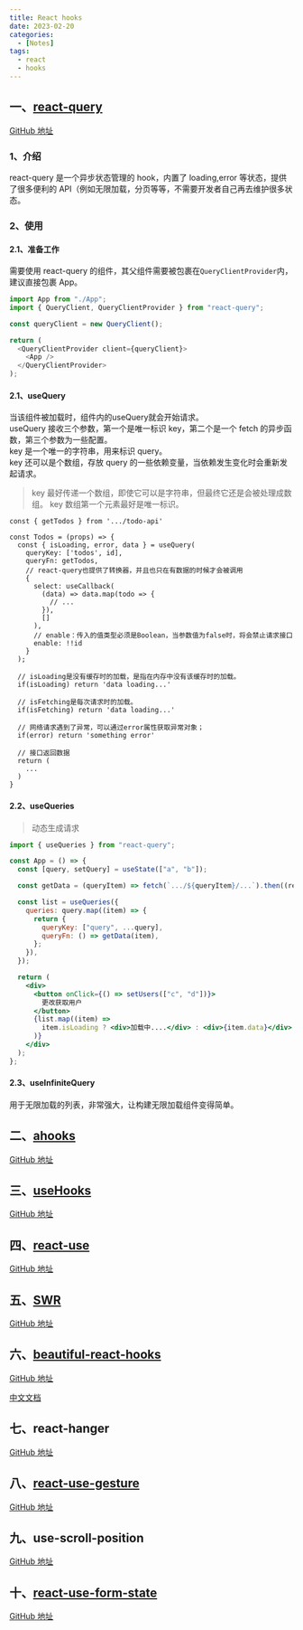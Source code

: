 ```yaml
---
title: React hooks
date: 2023-02-20
categories:
  - [Notes]
tags:
  - react
  - hooks
---
```


## 一、[react-query](https://tanstack.com/query/latest)

[GitHub 地址](https://github.com/TanStack/query)

### 1、介绍

react-query 是一个异步状态管理的 hook，内置了 loading,error 等状态，提供了很多便利的 API（例如无限加载，分页等等，不需要开发者自己再去维护很多状态。

### 2、使用

#### 2.1、准备工作

需要使用 react-query 的组件，其父组件需要被包裹在`QueryClientProvider`内，建议直接包裹 App。

```js
import App from "./App";
import { QueryClient, QueryClientProvider } from "react-query";

const queryClient = new QueryClient();

return (
  <QueryClientProvider client={queryClient}>
    <App />
  </QueryClientProvider>
);
```

#### 2.1、useQuery
当该组件被加载时，组件内的useQuery就会开始请求。  
useQuery 接收三个参数，第一个是唯一标识 key，第二个是一个 fetch 的异步函数，第三个参数为一些配置。  
key 是一个唯一的字符串，用来标识 query。  
key 还可以是个数组，存放 query 的一些依赖变量，当依赖发生变化时会重新发起请求。

> key 最好传递一个数组，即使它可以是字符串，但最终它还是会被处理成数组。
> key 数组第一个元素最好是唯一标识。

```tsx
const { getTodos } from '.../todo-api'

const Todos = (props) => {
  const { isLoading, error, data } = useQuery(
    queryKey: ['todos', id],
    queryFn: getTodos,
    // react-query也提供了转换器，并且也只在有数据的时候才会被调用
    {
      select: useCallback(
        (data) => data.map(todo => {
          // ...
        }),
        []
      ),
      // enable：传入的值类型必须是Boolean，当参数值为false时，将会禁止请求接口
      enable: !!id
    }
  );

  // isLoading是没有缓存时的加载，是指在内存中没有该缓存时的加载。
  if(isLoading) return 'data loading...'

  // isFetching是每次请求时的加载。
  if(isFetching) return 'data loading...'

  // 网络请求遇到了异常，可以通过error属性获取异常对象；
  if(error) return 'something error'

  // 接口返回数据
  return (
    ...
  )
}

```

#### 2.2、useQueries
> 动态生成请求

```jsx
import { useQueries } from "react-query";

const App = () => {
  const [query, setQuery] = useState(["a", "b"]);

  const getData = (queryItem) => fetch(`.../${queryItem}/...`).then((res) => res.json());

  const list = useQueries({
    queries: query.map((item) => {
      return {
        queryKey: ["query", ...query],
        queryFn: () => getData(item),
      };
    }),
  });

  return (
    <div>
      <button onClick={() => setUsers(["c", "d"])}>
        更改获取用户      
      </button>
      {list.map((item) =>
        item.isLoading ? <div>加载中....</div> : <div>{item.data}</div>
      )}
    </div>
  );
};
```

#### 2.3、useInfiniteQuery
用于无限加载的列表，非常强大，让构建无限加载组件变得简单。

## 二、[ahooks](https://ahooks.js.org/zh-CN/)

[GitHub 地址](https://github.com/alibaba/hooks)

## 三、[useHooks](https://usehooks.com/)

[GitHub 地址](https://github.com/uidotdev/usehooks)

## 四、[react-use](https://github.com/streamich/react-use)

[GitHub 地址]()

## 五、[SWR](https://swr.vercel.app/zh-CN)

[GitHub 地址](https://github.com/vercel/swr)

## 六、[beautiful-react-hooks](https://antonioru.github.io/beautiful-react-hooks/)

[GitHub 地址](https://github.com/antonioru/beautiful-react-hooks)

[中文文档](https://github.com/antonioru/beautiful-react-hooks/blob/master/docs/README.zh-CN.md)

## 七、react-hanger

[GitHub 地址](https://github.com/kitze/react-hanger)

## 八、[react-use-gesture](https://use-gesture.netlify.app/docs/)

[GitHub 地址](https://github.com/pmndrs/use-gesture)

## 九、use-scroll-position

[GitHub 地址](https://github.com/n8tb1t/use-scroll-position)

## 十、[react-use-form-state](https://react-use-form-state.vercel.app/)

[GitHub 地址](https://github.com/wsmd/react-use-form-state)
